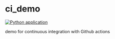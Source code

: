 # ci_demo

[![Python application](https://github.com/pawlodkowski/ci_demo/actions/workflows/ci-example.yml/badge.svg)](https://github.com/pawlodkowski/ci_demo/actions/workflows/ci-example.yml)

demo for continuous integration with Github actions
